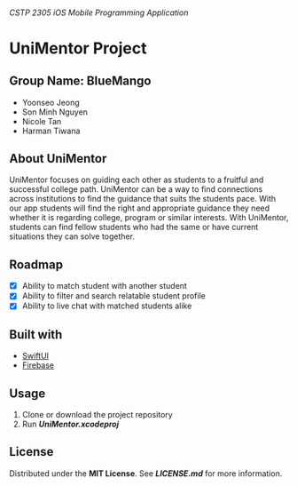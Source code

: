 ###### CSTP 2305 iOS Mobile Programming Application

# UniMentor Project

## Group Name: BlueMango
- Yoonseo Jeong
- Son Minh Nguyen
- Nicole Tan
- Harman Tiwana

## About UniMentor
UniMentor focuses on guiding each other as students to a fruitful and successful college path. UniMentor can be a way to find connections across
institutions to find the guidance that suits the students pace. With our app students will find the right and appropriate guidance they need whether it is
regarding college, program or similar interests. With UniMentor, students can find fellow students who had the same or have current situations they can 
solve together.

## Roadmap
- [x] Ability to match student with another student
- [x] Ability to filter and search relatable student profile
- [x] Ability to live chat with matched students alike

## Built with
- [SwiftUI](https://developer.apple.com/xcode/swiftui/)
- [Firebase](https://firebase.google.com/)

## Usage
1. Clone or download the project repository
2. Run ***UniMentor.xcodeproj***

## License
Distributed under the <b>MIT License</b>. See ***LICENSE.md*** for more information.
